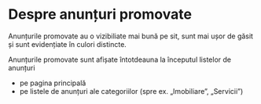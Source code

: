 # Despre anunțuri promovate

Anunțurile promovate au o vizibiliate mai bună pe sit, sunt mai ușor de găsit și sunt evidențiate în culori distincte.

Anunțurile promovate sunt afișate întotdeauna la începutul listelor de anunțuri

- pe pagina principală
- pe listele de anunțuri ale categoriilor (spre ex. „Imobiliare”, „Servicii”)
